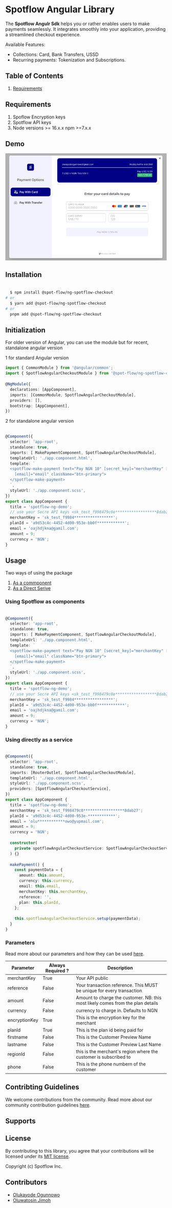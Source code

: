 # Spotflow Angular Library

The **Spotflow Angulr Sdk** helps you or rather enables users to make payments seamlessly. It integrates smoothly into your application, providing a streamlined checkout experience.

Available Features:

- Collections: Card, Bank Transfers, USSD
- Recurring payments: Tokenization and Subscriptions.

## Table of Contents

1. [Requirements](#requirements)

## Requirements

1. Spoflow Encryption keys
2. Spotflow API keys
3. Node versions >= 16.x.x npm >=7.x.x

## Demo

![Alt text](./demo-image.png "a title")

## Installation

```bash

  $ npm install @spot-flow/ng-spotflow-checkout
# or 
  $ yarn add @spot-flow/ng-spotflow-checkout
# or 
  pnpm add @spot-flow/ng-spotflow-checkout

```

## Initialization

For older version of Angular, you can use the module but for recent, standalone angular version

1 for standard Angular version

```typescript
import { CommonModule } from '@angular/common';
import { SpotflowAngularCheckoutModule } from '@spot-flow/ng-spotflow-checkout';

@NgModule({
  declarations: [AppComponent],
  imports: [CommonModule, SpotflowAngularCheckoutModule],
  providers: [],
  bootstrap: [AppComponent],
})
```

2 for standalone angular version

```typescript

@Component({
  selector: 'app-root',
  standalone: true,
  imports: [ MakePaymentComponent, SpotflowAngularCheckoutModule],
  templateUrl: './app.component.html',
  template: `
  <spotflow-make-payment text="Pay NGN 10" [secret_key]="merchantKey" [plan_id]="planId" [amount]="amount"
    [email]="email" className="btn-primary">
  </spotflow-make-payment>
  `,
  styleUrl: './app.component.scss',
})
export class AppComponent {
  title = 'spotflow-ng-demo';
  // use your Secre API keys <sk_test_f998479c0e******************8dab2>
  merchantKey = 'sk_test_f9984*****************';
  planId = 'a9d53c4c-4452-4d00-953e-bb0f************';
  email = 'oajhdjkna@gamil.com';
  amount = 9;
  currency = 'NGN';
}

```

## Usage

Two ways of using the package

1. [As a commponent](#using-spotflow-as-components)
2. [As a Direct Serive](#using-directly-as-a-service)

### Using Spotflow as components

```typescript

@Component({
  selector: 'app-root',
  standalone: true,
  imports: [ MakePaymentComponent, SpotflowAngularCheckoutModule],
  templateUrl: './app.component.html',
  template: `
  <spotflow-make-payment text="Pay NGN 10" [secret_key]="merchantKey" [plan_id]="planId" [amount]="amount"
    [email]="email" className="btn-primary">
  </spotflow-make-payment>
  `,
  styleUrl: './app.component.scss',
})
export class AppComponent {
  title = 'spotflow-ng-demo';
  // use your Secre API keys <sk_test_f998479c0e******************8dab2>
  merchantKey = 'sk_test_f9984*****************';
  planId = 'a9d53c4c-4452-4d00-953e-bb0f************';
  email = 'oajhdjkna@gamil.com';
  amount = 9;
  currency = 'NGN';
}

```

### Using directly as a service

```typescript

@Component({
  selector: 'app-root',
  standalone: true,
  imports: [RouterOutlet, SpotflowAngularCheckoutModule],
  templateUrl: './app.component.html',
  styleUrl: './app.component.scss',
  providers: [SpotflowAngularCheckoutService],
})
export class AppComponent {
  title = 'spotflow-ng-demo';
  merchantKey = 'sk_test_f998479c0******************8dab27';
  planId = 'a9d53c4c-4452-4d00-953e-************';
  email = 'olu************owo@yupmail.com';
  amount = 9;
  currency = 'NGN';

  constructor(
    private spotflowAngularCheckoutService: SpotflowAngularCheckoutService
  ) {}

  makePayment() {
    const paymentData = {
      amount: this.amount,
      currency: this.currency,
      email: this.email,
      merchantKey: this.merchantKey,
      reference: '',
      plan: this.planId,
    };

    this.spotflowAngularCheckoutService.setup(paymentData);
  }
}

```

### Parameters

Read more about our parameters and how they can be used [here](https://developer.flutterwave.com/docs/collecting-payments/inline).

| Parameter           | Always Required ? |Description     |
| ------------------- | ----------------- | ---------------------------------------------------------------------------------------------------------------------------------------------------------------------------------------------------------------------------------------------- |
| merchantKey         | True              | Your API public |
| reference           | False             | Your transaction reference. This MUST be unique for every transaction  |
| amount              | False              | Amount to charge the customer. NB: this most likely comes from the plan details    |
| currency            | False             | currency to charge in. Defaults to NGN                 |
| encryptionKey       | True               | This is the encryption key for the merchant |
| planId   | True | This is the plan id being paid for  |
| firstname | False | This is the Customer Preview Name |
| lastname | False | This is the Customer Preview Last Name |
| regionId | False | this is the merchant's region where the customer is subscribed to |
| phone | False | This is the phone numbern of the customer |

## Contribting Guidelines

We welcome contributions from the community. Read more about our community contribution guidelines [here](/CONTRIBUTION.md).

## Supports

## License

By contributing to this library, you agree that your contributions will be licensed under its [MIT license](/LICENSE).

Copyright (c) Spotflow Inc.

## Contributors

- [Olukayode Ogunnowo](http://github.com/dansagam)
- [Oluwatosin Jimoh](https://github.com/ekiira)
